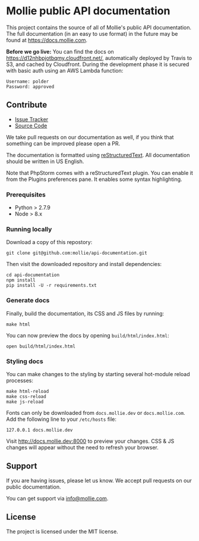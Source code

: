 # Mollie public API documentation


This project contains the source of all of Mollie's public API documentation. The full documentation (in an easy to use
format) in the future may be found at https://docs.mollie.com.

**Before we go live:**
You can find the docs on https://d12nhbpjotbqmy.cloudfront.net/, automatically deployed by Travis to S3, and cached by
Cloudfront. During the development phase it is secured with basic auth using an AWS Lambda function:
```
Username: polder
Password: approved
```

## Contribute

- [Issue Tracker](https://github.com/mollie/api-documentation/issues)
- [Source Code](https://github.com/mollie/api-documentation)

We take pull requests on our documentation as well, if you think that something can be improved please open a PR.

The documentation is formatted using [reStructuredText](http://www.sphinx-doc.org/en/master/rest.html). All
documentation should be written in US English.

Note that PhpStorm comes with a reStructuredText plugin. You can enable it from the Plugins preferences pane. It enables
some syntax highlighting.
### Prerequisites

- Python > 2.7.9
- Node > 8.x
### Running locally

Download a copy of this repostory:

```
git clone git@github.com:mollie/api-documentation.git
```

Then visit the downloaded repository and install dependencies:

```
cd api-documentation
npm install
pip install -U -r requirements.txt
```

### Generate docs

Finally, build the documentation, its CSS and JS files by running:

```
make html
```

You can now preview the docs by opening `build/html/index.html`:

```
open build/html/index.html
```

### Styling docs

You can make changes to the styling by starting several hot-module reload processes:

```
make html-reload
make css-reload
make js-reload
```

Fonts can only be downloaded from `docs.mollie.dev` or `docs.mollie.com`. Add the following line to your `/etc/hosts` file:

```
127.0.0.1 docs.mollie.dev
```

Visit http://docs.mollie.dev:8000 to preview your changes. CSS & JS changes will appear without the need to refresh your browser.
## Support

If you are having issues, please let us know. We accept pull requests on our public documentation.

You can get support via info@mollie.com.

## License

The project is licensed under the MIT license.
